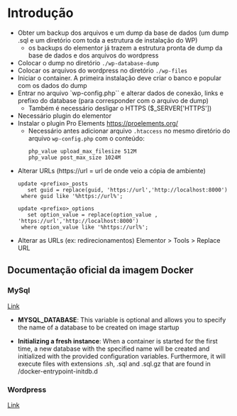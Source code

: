 # Introdução
- Obter um backup dos arquivos e um dump da base de dados (um dump .sql e um diretório com toda a estrutura de instalação do WP)
  - os backups do elementor já trazem a estrutura pronta de dump da base de dados e dos arquivos do wordpress
- Colocar o dump no diretório `./wp-database-dump`
- Colocar os arquivos do wordpress no diretório `./wp-files`
- Iniciar o container. A primeira instalação deve criar o banco e popular com os dados do dump
- Entrar no arquivo `wp-config.php`` e alterar dados de conexão, links e prefixo do database (para corresponder com o arquivo de dump)
	- Também é necessário desligar o HTTPS ($_SERVER['HTTPS'])
- Necessário plugin do elementor
- Instalar o plugin Pro Elements https://proelements.org/
  - Necessário antes adicionar arquivo `.htaccess` no mesmo diretório do arquivo `wp-config.php` com o conteúdo:
    ```
    php_value upload_max_filesize 512M
    php_value post_max_size 1024M
    ```
- Alterar URLs (https://url = url de onde veio a cópia de ambiente)
  ```
  update <prefixo>_posts 
     set guid = replace(guid, 'https://url','http://localhost:8000')
   where guid like '%https://url%';

  update <prefixo>_options 
     set option_value = replace(option_value , 'https://url','http://localhost:8000')
   where option_value like '%https://url%';

  ```
- Alterar as URLs (ex: redirecionamentos) Elementor > Tools > Replace URL

## Documentação oficial da imagem Docker
### MySql
[Link ](https://hub.docker.com/_/mysql)

- **MYSQL_DATABASE**: This variable is optional and allows you to specify the name of a database to be created on image startup

- **Initializing a fresh instance**: When a container is started for the first time, a new database with the specified name will be created and initialized with the provided configuration variables. Furthermore, it will execute files with extensions .sh, .sql and .sql.gz that are found in /docker-entrypoint-initdb.d

### Wordpress
[Link](https://hub.docker.com/_/wordpress)

